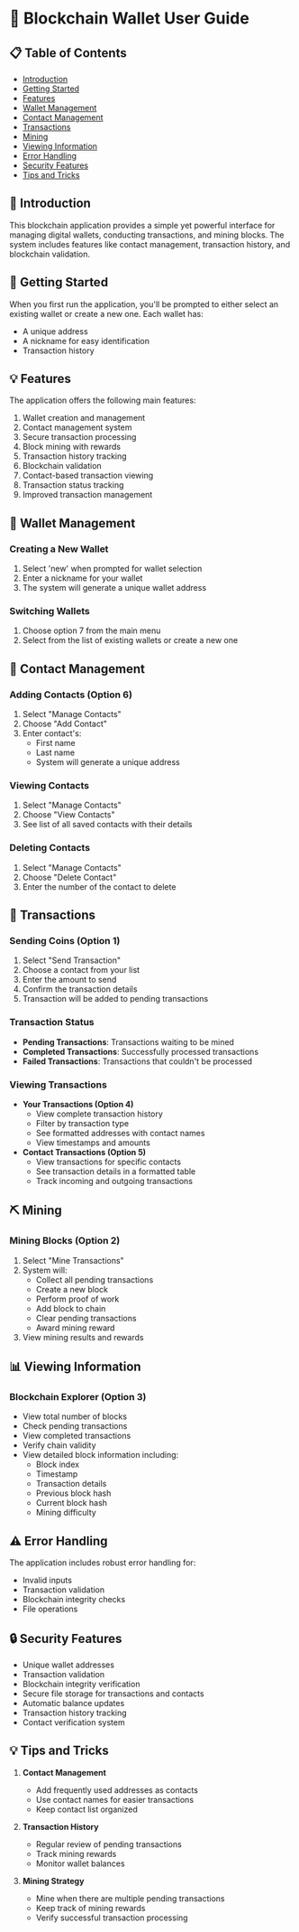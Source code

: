 # 📘 Blockchain Wallet User Guide

## 📋 Table of Contents
- [Introduction](#introduction)
- [Getting Started](#getting-started)
- [Features](#features)
- [Wallet Management](#wallet-management)
- [Contact Management](#contact-management)
- [Transactions](#transactions)
- [Mining](#mining)
- [Viewing Information](#viewing-information)
- [Error Handling](#error-handling)
- [Security Features](#security-features)
- [Tips and Tricks](#tips-and-tricks)

## 🚀 Introduction
This blockchain application provides a simple yet powerful interface for managing digital wallets, conducting transactions, and mining blocks. The system includes features like contact management, transaction history, and blockchain validation.

## 🎯 Getting Started
When you first run the application, you'll be prompted to either select an existing wallet or create a new one. Each wallet has:
- A unique address
- A nickname for easy identification
- Transaction history

## 💡 Features
The application offers the following main features:
1. Wallet creation and management
2. Contact management system
3. Secure transaction processing
4. Block mining with rewards
5. Transaction history tracking
6. Blockchain validation
7. Contact-based transaction viewing
8. Transaction status tracking
9. Improved transaction management

## 👛 Wallet Management
### Creating a New Wallet
1. Select 'new' when prompted for wallet selection
2. Enter a nickname for your wallet
3. The system will generate a unique wallet address

### Switching Wallets
1. Choose option 7 from the main menu
2. Select from the list of existing wallets or create a new one

## 👥 Contact Management
### Adding Contacts (Option 6)
1. Select "Manage Contacts"
2. Choose "Add Contact"
3. Enter contact's:
   - First name
   - Last name
   - System will generate a unique address

### Viewing Contacts
1. Select "Manage Contacts"
2. Choose "View Contacts"
3. See list of all saved contacts with their details

### Deleting Contacts
1. Select "Manage Contacts"
2. Choose "Delete Contact"
3. Enter the number of the contact to delete

## 💸 Transactions
### Sending Coins (Option 1)
1. Select "Send Transaction"
2. Choose a contact from your list
3. Enter the amount to send
4. Confirm the transaction details
5. Transaction will be added to pending transactions

### Transaction Status
- **Pending Transactions**: Transactions waiting to be mined
- **Completed Transactions**: Successfully processed transactions
- **Failed Transactions**: Transactions that couldn't be processed

### Viewing Transactions
- **Your Transactions (Option 4)**
  - View complete transaction history
  - Filter by transaction type
  - See formatted addresses with contact names
  - View timestamps and amounts
- **Contact Transactions (Option 5)**
  - View transactions for specific contacts
  - See transaction details in a formatted table
  - Track incoming and outgoing transactions

## ⛏️ Mining
### Mining Blocks (Option 2)
1. Select "Mine Transactions"
2. System will:
   - Collect all pending transactions
   - Create a new block
   - Perform proof of work
   - Add block to chain
   - Clear pending transactions
   - Award mining reward
3. View mining results and rewards

## 📊 Viewing Information
### Blockchain Explorer (Option 3)
- View total number of blocks
- Check pending transactions
- View completed transactions
- Verify chain validity
- View detailed block information including:
  - Block index
  - Timestamp
  - Transaction details
  - Previous block hash
  - Current block hash
  - Mining difficulty

## ⚠️ Error Handling
The application includes robust error handling for:
- Invalid inputs
- Transaction validation
- Blockchain integrity checks
- File operations

## 🔒 Security Features
- Unique wallet addresses
- Transaction validation
- Blockchain integrity verification
- Secure file storage for transactions and contacts
- Automatic balance updates
- Transaction history tracking
- Contact verification system

## 💡 Tips and Tricks
1. **Contact Management**
   - Add frequently used addresses as contacts
   - Use contact names for easier transactions
   - Keep contact list organized

2. **Transaction History**
   - Regular review of pending transactions
   - Track mining rewards
   - Monitor wallet balances

3. **Mining Strategy**
   - Mine when there are multiple pending transactions
   - Keep track of mining rewards
   - Verify successful transaction processing
